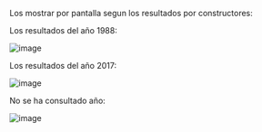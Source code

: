 Los mostrar por pantalla segun los resultados por constructores:

Los resultados del año 1988:

![image](https://github.com/user-attachments/assets/3b2cb6e7-fcac-4544-b073-d8a0e7be20f9)

Los resultados del año 2017:

![image](https://github.com/user-attachments/assets/44445cd3-fdf5-4ac3-99dd-4b97b957b833)


No se ha consultado año:

![image](https://github.com/user-attachments/assets/cd83978d-d39b-4e35-9bca-bf5c2719f73e)
